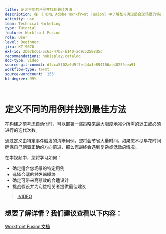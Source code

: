 ```yaml
---
title: 定义不同的用例并找到最佳方法
description: 在  [!DNL Adobe Workfront Fusion] 中了解如何确定适合您场景的特定用例，确定正确的设计，并向利益相关者提供最佳建议。
activity: use
team: Technical Marketing
type: Tutorial
feature: Workfront Fusion
role: User
level: Beginner
jira: KT-9070
exl-id: 2be7bc61-5c63-47b2-b140-ad9352508d5c
recommendations: noDisplay,catalog
doc-type: video
source-git-commit: dfcca5f02a6d9f7ee44a1e894106ae48259eea91
workflow-type: tm+mt
source-wordcount: '155'
ht-degree: 99%

---
```


# 定义不同的用例并找到最佳方法

在构建之前考虑自动化时，可以部署一些策略来最大限度地减少所需的返工或必须进行的迭代次数。

通过定义由特定事件触发的清晰用例，您将会节省大量时间。如果您不尽早花时间确保自己朝着正确的方向前进，那么您最终会遇到复杂或低效的情况。

在本视频中，您将学习如何：

* 确定适合您场景的特定用例
* 选择合适的触发器模块
* 确定可带来高绩效的合适设计
* 挑战假设并为利益相关者提供最佳建议

>[!VIDEO](https://video.tv.adobe.com/v/335311/?quality=12&learn=on&enablevpops)

## 想要了解详情？我们建议查看以下内容：

[Workfront Fusion 文档](https://experienceleague.adobe.com/zh-hans/docs/workfront-fusion/using/get-started-with-fusion/understand-workfront-fusion/workfront-fusion-overview)
